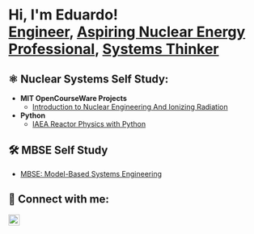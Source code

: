 <h1>Hi, I'm Eduardo! <br/><a href="https://github.com/joshmadakor1">Engineer</a>, <a href="https://www.linkedin.com/in/joshmadakor/"> Aspiring Nuclear Energy Professional</a>, <a href="https://www.youtube.com/c/joshmadakor">Systems Thinker</a></h1>

<h2>⚛️ Nuclear Systems Self Study:</h2>

- <b>MIT OpenCourseWare Projects</b>
  - [Introduction to Nuclear Engineering And Ionizing Radiation](https://github.com/joshmadakor1/Algorithms-Practice)
- <b>Python</b>
  - [IAEA Reactor Physics with Python](https://github.com/eduardo-rojas-tech/IAEAIntrotoReactorPhysLab/blob/main/README.md)

<h2>🛠️ MBSE Self Study</h2>

- [MBSE: Model-Based Systems Engineering](https://www.youtube.com/watch?v=a83ASGn_V_s)

<h2> 🤳 Connect with me:</h2>

[<img align="left" alt="JoshMadakor | LinkedIn" width="22px" src="https://cdn.jsdelivr.net/npm/simple-icons@v3/icons/linkedin.svg" />][linkedin]


[linkedin]: https://linkedin.com/in/eduardorojas7

<!--
**joshmadakor1/joshmadakor1** is a ✨ _special_ ✨ repository because its `README.md` (this file) appears on your GitHub profile.

Here are some ideas to get you started:

- 🔭 I’m currently working on ...
- 🌱 I’m currently learning ...
- 👯 I’m looking to collaborate on ...
- 🤔 I’m looking for help with ...
- 💬 Ask me about ...
- 📫 How to reach me: ...
- 😄 Pronouns: ...
- ⚡ Fun fact: ...
-->
